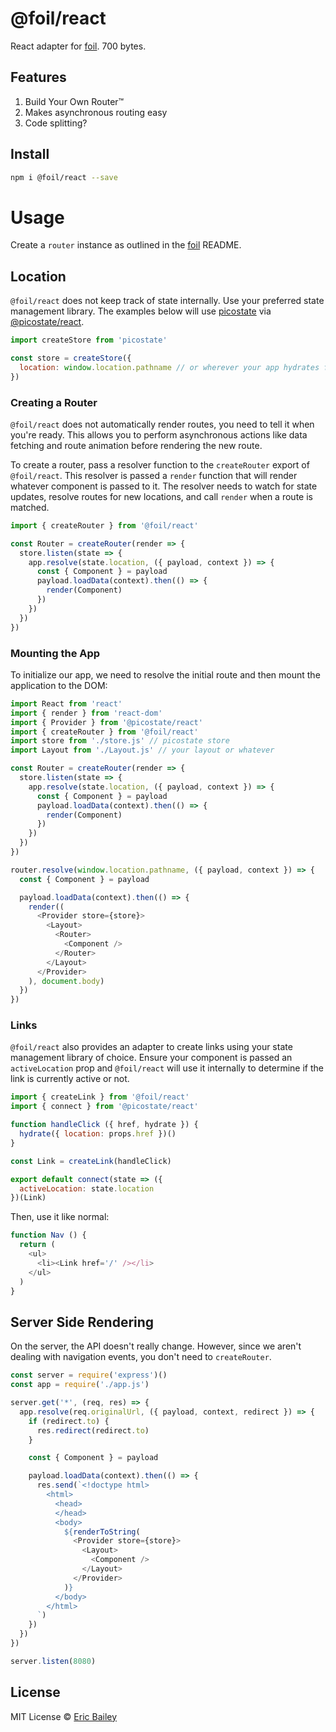 # @foil/react
React adapter for [foil](https://github.com/estrattonbailey/foil). 700 bytes.

## Features
1. Build Your Own Router™
2. Makes asynchronous routing easy
3. Code splitting?

## Install
```bash
npm i @foil/react --save
```

# Usage
Create a `router` instance as outlined in the
[foil](https://github.com/estrattonbailey/foil) README.

## Location
`@foil/react` does not keep track of state internally. Use your preferred state
management library. The examples below will use
[picostate](https://github.com/estrattonbailey/picostate) via
[@picostate/react](https://github.com/estrattonbailey/picostate-react).
```javascript
import createStore from 'picostate'

const store = createStore({
  location: window.location.pathname // or wherever your app hydrates from
})
```

### Creating a Router
`@foil/react` does not automatically render routes, you need to tell it when
you're ready. This allows you to perform asynchronous actions like data fetching
and route animation before rendering the new route.

To create a router, pass a resolver function to the `createRouter` export of
`@foil/react`. This resolver is passed a `render` function that will render
whatever component is passed to it. The resolver needs to watch for state
updates, resolve routes for new locations, and call `render` when a route is
matched.

```javascript
import { createRouter } from '@foil/react'

const Router = createRouter(render => {
  store.listen(state => {
    app.resolve(state.location, ({ payload, context }) => {
      const { Component } = payload
      payload.loadData(context).then(() => {
        render(Component)
      })
    })
  })
})
```

### Mounting the App
To initialize our app, we need to resolve the initial route and then mount the
application to the DOM:
```javascript
import React from 'react'
import { render } from 'react-dom'
import { Provider } from '@picostate/react'
import { createRouter } from '@foil/react'
import store from './store.js' // picostate store
import Layout from './Layout.js' // your layout or whatever

const Router = createRouter(render => {
  store.listen(state => {
    app.resolve(state.location, ({ payload, context }) => {
      const { Component } = payload
      payload.loadData(context).then(() => {
        render(Component)
      })
    })
  })
})

router.resolve(window.location.pathname, ({ payload, context }) => {
  const { Component } = payload

  payload.loadData(context).then(() => {
    render((
      <Provider store={store}>
        <Layout>
          <Router>
            <Component />
          </Router>
        </Layout>
      </Provider>
    ), document.body)
  })
})
```

### Links
`@foil/react` also provides an adapter to create links using your state
management library of choice. Ensure your component is passed an
`activeLocation` prop and `@foil/react` will use it internally to determine if
the link is currently active or not.
```javascript
import { createLink } from '@foil/react'
import { connect } from '@picostate/react'

function handleClick ({ href, hydrate }) {
  hydrate({ location: props.href })()
}

const Link = createLink(handleClick)

export default connect(state => ({
  activeLocation: state.location
})(Link)
```
Then, use it like normal:
```javascript
function Nav () {
  return (
    <ul>
      <li><Link href='/' /></li>
    </ul>
  )
}
```

## Server Side Rendering
On the server, the API doesn't really change. However, since we aren't dealing
with navigation events, you don't need to `createRouter`.
```javascript
const server = require('express')()
const app = require('./app.js')

server.get('*', (req, res) => {
  app.resolve(req.originalUrl, ({ payload, context, redirect }) => {
    if (redirect.to) {
      res.redirect(redirect.to)
    }

    const { Component } = payload

    payload.loadData(context).then(() => {
      res.send(`<!doctype html>
        <html>
          <head>
          </head>
          <body>
            ${renderToString(
              <Provider store={store}>
                <Layout>
                  <Component />
                </Layout>
              </Provider>
            )}
          </body>
        </html>
      `)
    })
  })
})

server.listen(8080)
```

## License
MIT License © [Eric Bailey](https://estrattonbailey.com)
